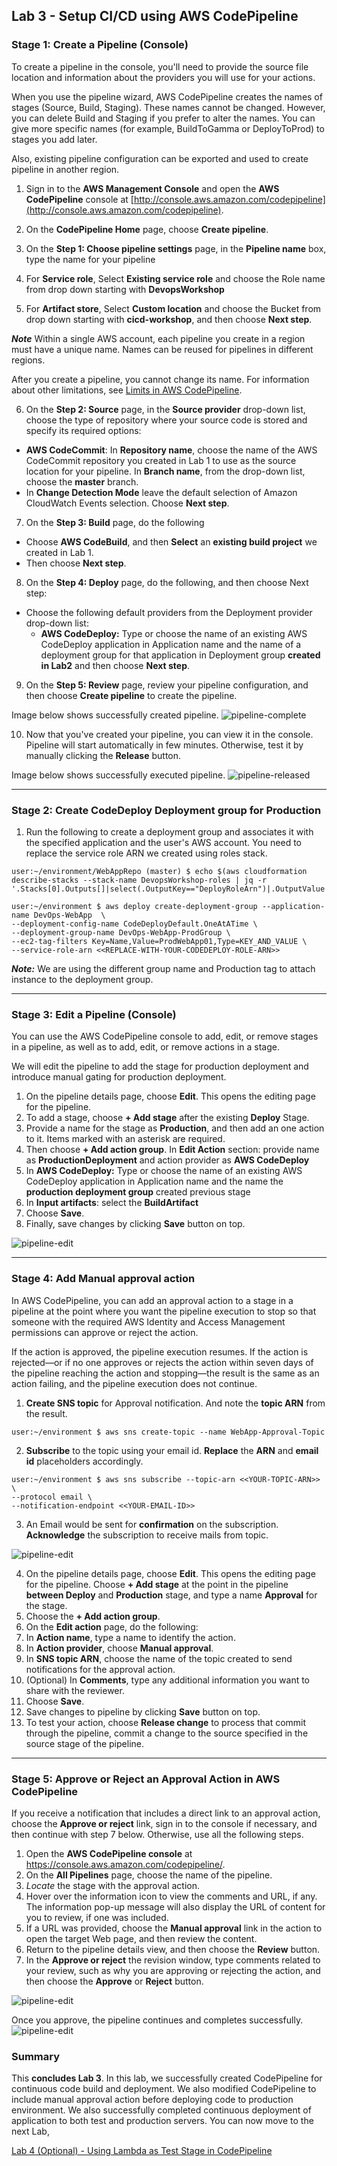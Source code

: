 
## Lab 3 - Setup CI/CD using AWS CodePipeline

### Stage 1: Create a Pipeline (Console)

To create a pipeline in the console, you'll need to provide the source file location and information about the providers you will use for your actions.

When you use the pipeline wizard, AWS CodePipeline creates the names of stages (Source, Build, Staging). These names cannot be changed. However, you can delete Build and Staging if you prefer to alter the names. You can give more specific names (for example, BuildToGamma or DeployToProd) to stages you add later.

Also, existing pipeline configuration can be exported and used to create pipeline in another region.

1. Sign in to the **AWS Management Console** and open the **AWS CodePipeline** console at [http://console.aws.amazon.com/codepipeline](http://console.aws.amazon.com/codepipeline).
2. On the **CodePipeline Home** page, choose **Create pipeline**.


3. On the **Step 1: Choose pipeline settings** page, in the **Pipeline name** box, type the name for your pipeline

4. For **Service role**, Select **Existing service role** and choose the Role name from drop down starting with **DevopsWorkshop**

5. For **Artifact store**, Select **Custom location** and choose the  Bucket from drop down starting with **cicd-workshop**, and then choose **Next step**.

**_Note_**
Within a single AWS account, each pipeline you create in a region must have a unique name. Names can be reused for pipelines in different regions.

After you create a pipeline, you cannot change its name. For information about other limitations, see [Limits in AWS CodePipeline](https://docs.aws.amazon.com/codepipeline/latest/userguide/limits.html).

6. On the **Step 2: Source** page, in the **Source provider** drop-down list, choose the type of repository where your source code is stored and specify its required options:
  - **AWS CodeCommit**: In **Repository name**, choose the name of the AWS CodeCommit repository you created in Lab 1 to use as the source location for your pipeline. In **Branch name**, from the drop-down list, choose the **master** branch.
  - In **Change Detection Mode** leave the default selection of Amazon CloudWatch Events selection. Choose **Next step**.

7. On the **Step 3: Build** page, do the following
  - Choose **AWS CodeBuild**, and then **Select** an **existing build project** we created in Lab 1.
  - Then choose **Next step**.

8. On the **Step 4: Deploy** page, do the following, and then choose Next step:
  - Choose the following default providers from the Deployment provider drop-down list:
    + **AWS CodeDeploy:** Type or choose the name of an existing AWS CodeDeploy application in Application name and the name of a deployment group for that application in Deployment group **created in Lab2** and then choose **Next step**.

9. On the **Step 5: Review** page, review your pipeline configuration, and then choose **Create pipeline** to create the pipeline.

Image below shows successfully created pipeline.
![pipeline-complete](./img/Lab3-Stage1-Complete.PNG)

10. Now that you've created your pipeline, you can view it in the console. Pipeline will start automatically in few minutes. Otherwise, test it by manually clicking the **Release** button.

Image below shows successfully executed pipeline.
![pipeline-released](./img/Lab3-Stage1-Complete-released.PNG)

***

### Stage 2: Create CodeDeploy Deployment group for Production

1. Run the following to create a deployment group and associates it with the specified application and the user's AWS account. You need to replace the service role ARN we created using roles stack.

```console
user:~/environment/WebAppRepo (master) $ echo $(aws cloudformation describe-stacks --stack-name DevopsWorkshop-roles | jq -r '.Stacks[0].Outputs[]|select(.OutputKey=="DeployRoleArn")|.OutputValue')

user:~/environment $ aws deploy create-deployment-group --application-name DevOps-WebApp  \
--deployment-config-name CodeDeployDefault.OneAtATime \
--deployment-group-name DevOps-WebApp-ProdGroup \
--ec2-tag-filters Key=Name,Value=ProdWebApp01,Type=KEY_AND_VALUE \
--service-role-arn <<REPLACE-WITH-YOUR-CODEDEPLOY-ROLE-ARN>>
```

**_Note:_** We are using the different group name and Production tag to attach instance to the deployment group.

***

### Stage 3: Edit a Pipeline (Console)

You can use the AWS CodePipeline console to add, edit, or remove stages in a pipeline, as well as to add, edit, or remove actions in a stage.

We will edit the pipeline to add the stage for production deployment and introduce manual gating for production deployment.

1. On the pipeline details page, choose **Edit**. This opens the editing page for the pipeline.
2. To add a stage, choose **+ Add stage** after the existing **Deploy** Stage.
3. Provide a name for the stage as **Production**, and then add an one action to it. Items marked with an asterisk are required.
4. Then choose **+ Add action group**. In **Edit Action** section: provide name as **ProductionDeployment** and action provider as **AWS CodeDeploy**
5. In **AWS CodeDeploy:** Type or choose the name of an existing AWS CodeDeploy application in Application name and the name the **production deployment group** created previous stage
7. In **Input artifacts**: select the **BuildArtifact**
8. Choose **Save**.
9. Finally, save changes by clicking **Save** button on top.

![pipeline-edit](./img/Lab3-Stage3-Editing.PNG)
***

### Stage 4: Add Manual approval action

In AWS CodePipeline, you can add an approval action to a stage in a pipeline at the point where you want the pipeline execution to stop so that someone with the required AWS Identity and Access Management permissions can approve or reject the action.

If the action is approved, the pipeline execution resumes. If the action is rejected—or if no one approves or rejects the action within seven days of the pipeline reaching the action and stopping—the result is the same as an action failing, and the pipeline execution does not continue.

1. **Create SNS topic** for Approval notification. And note the **topic ARN** from the result.

```console
user:~/environment $ aws sns create-topic --name WebApp-Approval-Topic
```

2. **Subscribe** to the topic using your email id. **Replace** the **ARN** and **email id** placeholders accordingly.

```console
user:~/environment $ aws sns subscribe --topic-arn <<YOUR-TOPIC-ARN>> \
--protocol email \
--notification-endpoint <<YOUR-EMAIL-ID>>
```

3. An Email would be sent for **confirmation** on the subscription. **Acknowledge** the subscription to receive mails from topic.

![pipeline-edit](./img/Lab4-Stage4-Step3-Confirm-MustDoOrErrorOccurs.PNG)

4. On the pipeline details page, choose **Edit**. This opens the editing page for the pipeline. Choose **+ Add stage** at the point in the pipeline **between Deploy** and **Production** stage, and type a name **Approval** for the stage.
5. Choose the **+ Add action group**.
6. On the **Edit action** page, do the following:
7. In **Action name**, type a name to identify the action.
8. In **Action provider**, choose **Manual approval**.
9. In **SNS topic ARN**, choose the name of the topic created to send notifications for the approval action.
10. (Optional) In **Comments**, type any additional information you want to share with the reviewer.
11. Choose **Save**.
12. Save changes to pipeline by clicking **Save** button on top.
13. To test your action, choose **Release change** to process that commit through the pipeline, commit a change to the source specified in the source stage of the pipeline.

***

### Stage 5: Approve or Reject an Approval Action in AWS CodePipeline

If you receive a notification that includes a direct link to an approval action, choose the **Approve or reject** link, sign in to the console if necessary, and then continue with step 7 below. Otherwise, use all the following steps.

1. Open the **AWS CodePipeline console** at https://console.aws.amazon.com/codepipeline/.
2. On the **All Pipelines** page, choose the name of the pipeline.
3. _Locate_ the stage with the approval action.
4. Hover over the information icon to view the comments and URL, if any. The information pop-up message will also display the URL of content for you to review, if one was included.
5. If a URL was provided, choose the **Manual approval** link in the action to open the target Web page, and then review the content.
6. Return to the pipeline details view, and then choose the **Review** button.
7. In the **Approve or reject** the revision window, type comments related to your review, such as why you are approving or rejecting the action, and then choose the **Approve** or **Reject** button.

![pipeline-edit](./img/Lab4-Stage5-ApprovalPipeline.PNG)

Once you approve, the pipeline continues and completes successfully.
![pipeline-edit](./img/Lab4-CompletePipeline.png)

### Summary

This **concludes Lab 3**. In this lab, we successfully created CodePipeline for continuous code build and deployment. We also modified CodePipeline to include manual approval action before deploying code to production environment. We also successfully completed continuous deployment of application to both test and production servers. You can now move to the next Lab,

[Lab 4 (Optional) - Using Lambda as Test Stage in CodePipeline](4_Lab4.md)

